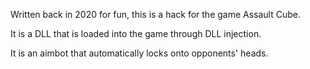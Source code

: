 Written back in 2020 for fun, this is a hack for the game Assault Cube. 

It is a DLL that is loaded into the game through DLL injection.

It is an aimbot that automatically locks onto opponents' heads.
